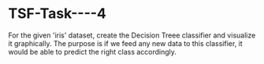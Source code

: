 # TSF-Task----4
For the given 'iris' dataset, create the Decision Treee classifier and visualize it graphically. The purpose is if we feed any new data to this classifier, it would be able to predict the right class accordingly.
